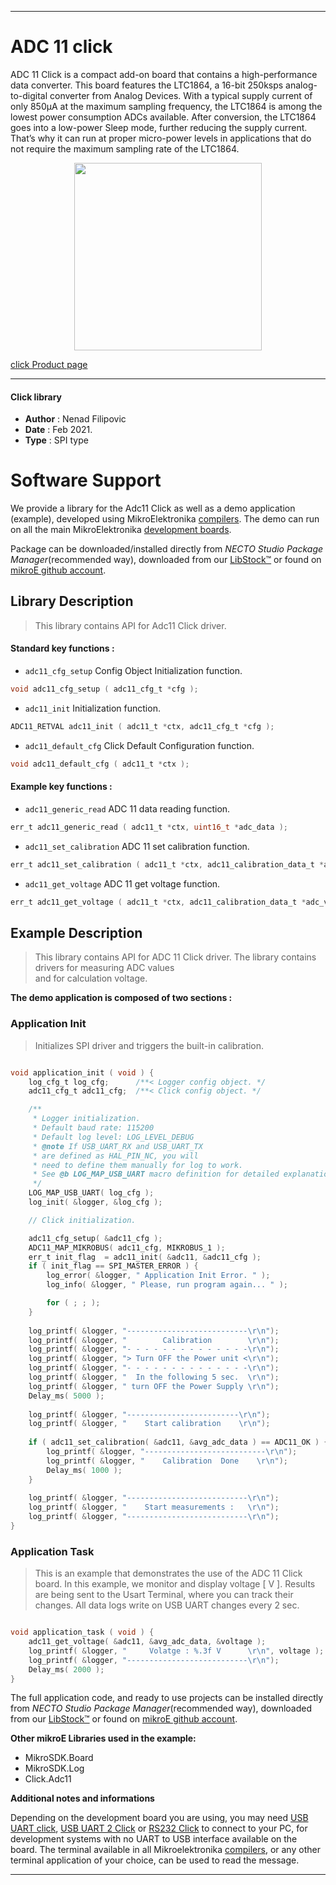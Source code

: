 
---
# ADC 11 click

ADC 11 Click is a compact add-on board that contains a high-performance data converter. This board features the LTC1864, a 16-bit 250ksps analog-to-digital converter from Analog Devices. With a typical supply current of only 850µA at the maximum sampling frequency, the LTC1864 is among the lowest power consumption ADCs available. After conversion, the LTC1864 goes into a low-power Sleep mode, further reducing the supply current. That’s why it can run at proper micro-power levels in applications that do not require the maximum sampling rate of the LTC1864.

<p align="center">
  <img src="https://download.mikroe.com/images/click_for_ide/adc11_click.png" height=300px>
</p>

[click Product page](https://www.mikroe.com/adc-11-click)

---


#### Click library

- **Author**        : Nenad Filipovic
- **Date**          : Feb 2021.
- **Type**          : SPI type


# Software Support

We provide a library for the Adc11 Click
as well as a demo application (example), developed using MikroElektronika
[compilers](https://www.mikroe.com/necto-studio).
The demo can run on all the main MikroElektronika [development boards](https://www.mikroe.com/development-boards).

Package can be downloaded/installed directly from *NECTO Studio Package Manager*(recommended way), downloaded from our [LibStock&trade;](https://libstock.mikroe.com) or found on [mikroE github account](https://github.com/MikroElektronika/mikrosdk_click_v2/tree/master/clicks).

## Library Description

> This library contains API for Adc11 Click driver.

#### Standard key functions :

- `adc11_cfg_setup` Config Object Initialization function.
```c
void adc11_cfg_setup ( adc11_cfg_t *cfg );
```

- `adc11_init` Initialization function.
```c
ADC11_RETVAL adc11_init ( adc11_t *ctx, adc11_cfg_t *cfg );
```

- `adc11_default_cfg` Click Default Configuration function.
```c
void adc11_default_cfg ( adc11_t *ctx );
```

#### Example key functions :

- `adc11_generic_read` ADC 11 data reading function.
```c
err_t adc11_generic_read ( adc11_t *ctx, uint16_t *adc_data );
```

- `adc11_set_calibration` ADC 11 set calibration function.
```c
err_t adc11_set_calibration ( adc11_t *ctx, adc11_calibration_data_t *adc_val );
```

- `adc11_get_voltage` ADC 11 get voltage function.
```c
err_t adc11_get_voltage ( adc11_t *ctx, adc11_calibration_data_t *adc_val, float *voltage );
```

## Example Description

> This library contains API for ADC 11 Click driver.
> The library contains drivers for measuring ADC values  
> and for calculation voltage.

**The demo application is composed of two sections :**

### Application Init

> Initializes SPI driver and triggers the built-in calibration.

```c

void application_init ( void ) {
    log_cfg_t log_cfg;      /**< Logger config object. */
    adc11_cfg_t adc11_cfg;  /**< Click config object. */

    /** 
     * Logger initialization.
     * Default baud rate: 115200
     * Default log level: LOG_LEVEL_DEBUG
     * @note If USB_UART_RX and USB_UART_TX 
     * are defined as HAL_PIN_NC, you will 
     * need to define them manually for log to work. 
     * See @b LOG_MAP_USB_UART macro definition for detailed explanation.
     */
    LOG_MAP_USB_UART( log_cfg );
    log_init( &logger, &log_cfg );

    // Click initialization.

    adc11_cfg_setup( &adc11_cfg );
    ADC11_MAP_MIKROBUS( adc11_cfg, MIKROBUS_1 );
    err_t init_flag  = adc11_init( &adc11, &adc11_cfg );
    if ( init_flag == SPI_MASTER_ERROR ) {
        log_error( &logger, " Application Init Error. " );
        log_info( &logger, " Please, run program again... " );

        for ( ; ; );
    }
    
    log_printf( &logger, "---------------------------\r\n");
    log_printf( &logger, "        Calibration        \r\n");
    log_printf( &logger, "- - - - - - - - - - - - - -\r\n");
    log_printf( &logger, "> Turn OFF the Power unit <\r\n");
    log_printf( &logger, "- - - - - - - - - - - - - -\r\n");
    log_printf( &logger, "  In the following 5 sec.  \r\n");
    log_printf( &logger, " turn OFF the Power Supply \r\n");
    Delay_ms( 5000 );
    
    log_printf( &logger, "-------------------------\r\n");
    log_printf( &logger, "    Start calibration    \r\n");
    
    if ( adc11_set_calibration( &adc11, &avg_adc_data ) == ADC11_OK ) {
        log_printf( &logger, "---------------------------\r\n");
        log_printf( &logger, "    Calibration  Done    \r\n");
        Delay_ms( 1000 );    
    }
    
    log_printf( &logger, "---------------------------\r\n");
    log_printf( &logger, "    Start measurements :   \r\n");
    log_printf( &logger, "---------------------------\r\n");
}

```

### Application Task

> This is an example that demonstrates the use of the ADC 11 Click board.
> In this example, we monitor and display voltage [ V ].
> Results are being sent to the Usart Terminal, where you can track their changes.
> All data logs write on USB UART changes every 2 sec.

```c

void application_task ( void ) {
    adc11_get_voltage( &adc11, &avg_adc_data, &voltage );
    log_printf( &logger, "     Volatge : %.3f V      \r\n", voltage );
    log_printf( &logger, "---------------------------\r\n");
    Delay_ms( 2000 );
}

```

The full application code, and ready to use projects can be installed directly from *NECTO Studio Package Manager*(recommended way), downloaded from our [LibStock&trade;](https://libstock.mikroe.com) or found on [mikroE github account](https://github.com/MikroElektronika/mikrosdk_click_v2/tree/master/clicks).

**Other mikroE Libraries used in the example:**

- MikroSDK.Board
- MikroSDK.Log
- Click.Adc11

**Additional notes and informations**

Depending on the development board you are using, you may need
[USB UART click](https://shop.mikroe.com/usb-uart-click),
[USB UART 2 Click](https://shop.mikroe.com/usb-uart-2-click) or
[RS232 Click](https://shop.mikroe.com/rs232-click) to connect to your PC, for
development systems with no UART to USB interface available on the board. The
terminal available in all Mikroelektronika
[compilers](https://shop.mikroe.com/compilers), or any other terminal application
of your choice, can be used to read the message.

---
